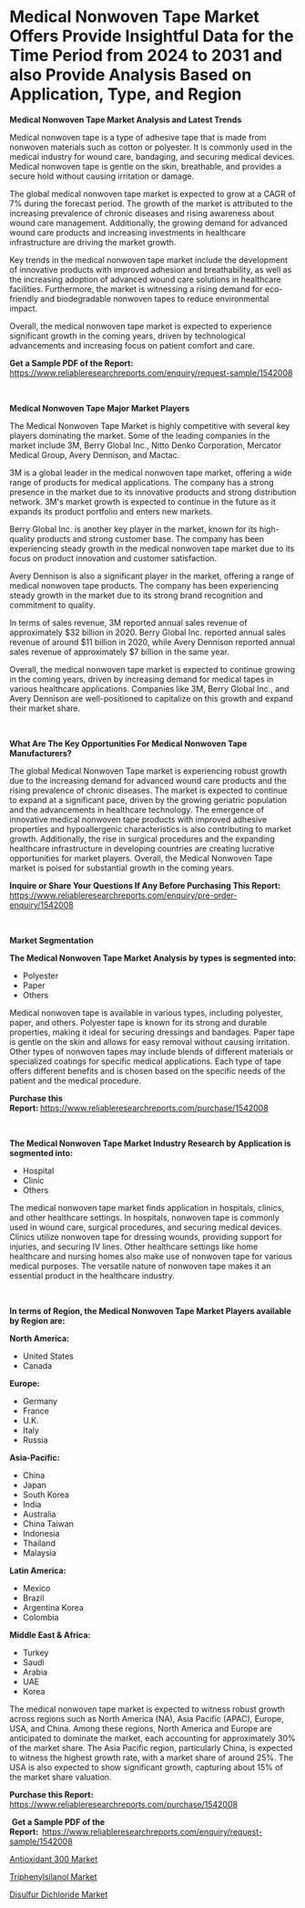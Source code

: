 <p><h1>Medical Nonwoven Tape Market Offers Provide Insightful Data for the Time Period from 2024 to 2031 and also Provide Analysis Based on Application, Type, and Region</h1></p><p><strong>Medical Nonwoven Tape Market Analysis and Latest Trends</strong></p>
<p><p>Medical nonwoven tape is a type of adhesive tape that is made from nonwoven materials such as cotton or polyester. It is commonly used in the medical industry for wound care, bandaging, and securing medical devices. Medical nonwoven tape is gentle on the skin, breathable, and provides a secure hold without causing irritation or damage.</p><p>The global medical nonwoven tape market is expected to grow at a CAGR of 7% during the forecast period. The growth of the market is attributed to the increasing prevalence of chronic diseases and rising awareness about wound care management. Additionally, the growing demand for advanced wound care products and increasing investments in healthcare infrastructure are driving the market growth.</p><p>Key trends in the medical nonwoven tape market include the development of innovative products with improved adhesion and breathability, as well as the increasing adoption of advanced wound care solutions in healthcare facilities. Furthermore, the market is witnessing a rising demand for eco-friendly and biodegradable nonwoven tapes to reduce environmental impact.</p><p>Overall, the medical nonwoven tape market is expected to experience significant growth in the coming years, driven by technological advancements and increasing focus on patient comfort and care.</p></p>
<p><strong>Get a Sample PDF of the Report:&nbsp;</strong> <a href="https://www.reliableresearchreports.com/enquiry/request-sample/1542008">https://www.reliableresearchreports.com/enquiry/request-sample/1542008</a></p>
<p>&nbsp;</p>
<p><strong>Medical Nonwoven Tape Major Market Players</strong></p>
<p><p>The Medical Nonwoven Tape Market is highly competitive with several key players dominating the market. Some of the leading companies in the market include 3M, Berry Global Inc., Nitto Denko Corporation, Mercator Medical Group, Avery Dennison, and Mactac.</p><p>3M is a global leader in the medical nonwoven tape market, offering a wide range of products for medical applications. The company has a strong presence in the market due to its innovative products and strong distribution network. 3M's market growth is expected to continue in the future as it expands its product portfolio and enters new markets.</p><p>Berry Global Inc. is another key player in the market, known for its high-quality products and strong customer base. The company has been experiencing steady growth in the medical nonwoven tape market due to its focus on product innovation and customer satisfaction.</p><p>Avery Dennison is also a significant player in the market, offering a range of medical nonwoven tape products. The company has been experiencing steady growth in the market due to its strong brand recognition and commitment to quality.</p><p>In terms of sales revenue, 3M reported annual sales revenue of approximately $32 billion in 2020. Berry Global Inc. reported annual sales revenue of around $11 billion in 2020, while Avery Dennison reported annual sales revenue of approximately $7 billion in the same year.</p><p>Overall, the medical nonwoven tape market is expected to continue growing in the coming years, driven by increasing demand for medical tapes in various healthcare applications. Companies like 3M, Berry Global Inc., and Avery Dennison are well-positioned to capitalize on this growth and expand their market share.</p></p>
<p>&nbsp;</p>
<p><strong>What Are The Key Opportunities For Medical Nonwoven Tape Manufacturers?</strong></p>
<p><p>The global Medical Nonwoven Tape market is experiencing robust growth due to the increasing demand for advanced wound care products and the rising prevalence of chronic diseases. The market is expected to continue to expand at a significant pace, driven by the growing geriatric population and the advancements in healthcare technology. The emergence of innovative medical nonwoven tape products with improved adhesive properties and hypoallergenic characteristics is also contributing to market growth. Additionally, the rise in surgical procedures and the expanding healthcare infrastructure in developing countries are creating lucrative opportunities for market players. Overall, the Medical Nonwoven Tape market is poised for substantial growth in the coming years.</p></p>
<p><strong>Inquire or Share Your Questions If Any Before Purchasing This Report:</strong> <a href="https://www.reliableresearchreports.com/enquiry/pre-order-enquiry/1542008">https://www.reliableresearchreports.com/enquiry/pre-order-enquiry/1542008</a></p>
<p>&nbsp;</p>
<p><strong>Market Segmentation</strong></p>
<p><strong>The Medical Nonwoven Tape Market Analysis by types is segmented into:</strong></p>
<p><ul><li>Polyester</li><li>Paper</li><li>Others</li></ul></p>
<p><p>Medical nonwoven tape is available in various types, including polyester, paper, and others. Polyester tape is known for its strong and durable properties, making it ideal for securing dressings and bandages. Paper tape is gentle on the skin and allows for easy removal without causing irritation. Other types of nonwoven tapes may include blends of different materials or specialized coatings for specific medical applications. Each type of tape offers different benefits and is chosen based on the specific needs of the patient and the medical procedure.</p></p>
<p><strong>Purchase this Report:&nbsp;</strong><a href="https://www.reliableresearchreports.com/purchase/1542008">https://www.reliableresearchreports.com/purchase/1542008</a></p>
<p>&nbsp;</p>
<p><strong>The Medical Nonwoven Tape Market Industry Research by Application is segmented into:</strong></p>
<p><ul><li>Hospital</li><li>Clinic</li><li>Others</li></ul></p>
<p><p>The medical nonwoven tape market finds application in hospitals, clinics, and other healthcare settings. In hospitals, nonwoven tape is commonly used in wound care, surgical procedures, and securing medical devices. Clinics utilize nonwoven tape for dressing wounds, providing support for injuries, and securing IV lines. Other healthcare settings like home healthcare and nursing homes also make use of nonwoven tape for various medical purposes. The versatile nature of nonwoven tape makes it an essential product in the healthcare industry.</p></p>
<p>&nbsp;</p>
<p><strong>In terms of Region, the Medical Nonwoven Tape Market Players available by Region are:</strong></p>
<p>
    <p> <strong> North America: </strong>
        <ul>
            <li>United States</li>
            <li>Canada</li>
        </ul>
        </p> 
    <p> <strong> Europe: </strong>
        <ul>
            <li>Germany</li>
            <li>France</li>
            <li>U.K.</li>
            <li>Italy</li>
            <li>Russia</li>
        </ul>
        </p> 
    <p> <strong> Asia-Pacific: </strong>
        <ul>
            <li>China</li>
            <li>Japan</li>
            <li>South Korea</li>
            <li>India</li>
            <li>Australia</li>
            <li>China Taiwan</li>
            <li>Indonesia</li>
            <li>Thailand</li>
            <li>Malaysia</li>
        </ul>
        </p> 
    <p> <strong> Latin America: </strong>
        <ul>
            <li>Mexico</li>
            <li>Brazil</li>
            <li>Argentina Korea</li>
            <li>Colombia</li>
        </ul>
        </p> 
    <p> <strong> Middle East & Africa: </strong>
        <ul>
            <li>Turkey</li>
            <li>Saudi</li>
            <li>Arabia</li>
            <li>UAE</li>
            <li>Korea</li>
        </ul>
    </p>
    </p>
<p><p>The medical nonwoven tape market is expected to witness robust growth across regions such as North America (NA), Asia Pacific (APAC), Europe, USA, and China. Among these regions, North America and Europe are anticipated to dominate the market, each accounting for approximately 30% of the market share. The Asia Pacific region, particularly China, is expected to witness the highest growth rate, with a market share of around 25%. The USA is also expected to show significant growth, capturing about 15% of the market share valuation.</p></p>
<p><strong>Purchase this Report: </strong><a href="https://www.reliableresearchreports.com/purchase/1542008">https://www.reliableresearchreports.com/purchase/1542008</a></p>
<p>&nbsp;<strong>Get a Sample PDF of the Report:&nbsp;&nbsp;</strong><a href="https://www.reliableresearchreports.com/enquiry/request-sample/1542008">https://www.reliableresearchreports.com/enquiry/request-sample/1542008</a></p>
<p><strong></strong></p>
<p><p><a href="https://github.com/bobicer/Market-Research-Report-List-2/blob/main/antioxidant-300-market.md">Antioxidant 300 Market</a></p><p><a href="https://github.com/prosalinda88/Market-Research-Report-List-3/blob/main/triphenylsilanol-market.md">Triphenylsilanol Market</a></p><p><a href="https://github.com/globismark/Market-Research-Report-List-2/blob/main/disulfur-dichloride-market.md">Disulfur Dichloride Market</a></p></p>